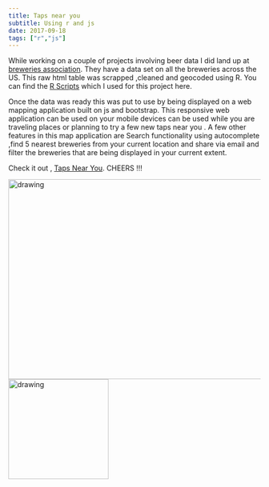 ```yaml
---
title: Taps near you
subtitle: Using r and js
date: 2017-09-18
tags: ["r","js"]
---
```



While working on a couple of projects involving beer data I did land up at <a href="https://www.brewersassociation.org/">breweries association</a>. They have a data set on all the breweries across the US.
This raw html table was scrapped ,cleaned and geocoded using R. You can find the <a href="https://github.com/senthilthyagarajan/brewerymaps/tree/master/rscripts">R Scripts</a> which I used for this project here.

Once the data was ready this was put to use by being displayed on a web mapping application built on js and bootstrap. This responsive web application  can be used on your mobile devices can be used while you are traveling places or planning to try a few new taps near you . A few other features in this map application are Search functionality using autocomplete ,find 5 nearest breweries from your current location and share via email and filter the breweries that are being displayed in your current extent.

Check it out , <a href="https://senthilthyagarajan.github.io/brewerymaps/">Taps Near You</a>. CHEERS !!!

<img src="TAPS_DESKTOP.png" alt="drawing" width="600px" height="400"/>

<img src="TAPS_MOBILE.png" alt="drawing" width="200"/>
